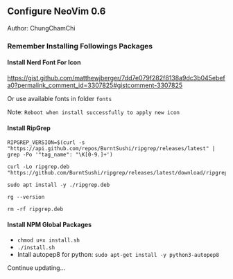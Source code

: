 ## Configure NeoVim 0.6 
Author: ChungChamChi

### Remember Installing Followings Packages

#### Install Nerd Font For Icon 
https://gist.github.com/matthewjberger/7dd7e079f282f8138a9dc3b045ebefa0?permalink_comment_id=3307825#gistcomment-3307825

Or use available fonts in folder `fonts`

Note: `Reboot when install successfully to apply new icon`

#### Install RipGrep

```
RIPGREP_VERSION=$(curl -s "https://api.github.com/repos/BurntSushi/ripgrep/releases/latest" | grep -Po '"tag_name": "\K[0-9.]+')
```

```
curl -Lo ripgrep.deb "https://github.com/BurntSushi/ripgrep/releases/latest/download/ripgrep_${RIPGREP_VERSION}_amd64.deb"
```

```
sudo apt install -y ./ripgrep.deb
```

```
rg --version
```

```
rm -rf ripgrep.deb
```

#### Install NPM Global Packages

- `chmod u+x install.sh`
- `./install.sh`
- Intall autopep8 for python: `sudo apt-get install -y python3-autopep8`

Continue updating...
